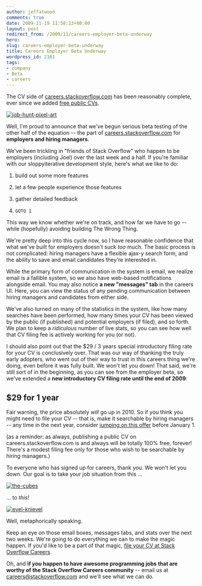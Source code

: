 ```yaml
---
author: jeffatwood
comments: true
date: 2009-11-19 11:58:13+00:00
layout: post
redirect_from: /2009/11/careers-employer-beta-underway
hero: 
slug: careers-employer-beta-underway
title: Careers Employer Beta Underway
wordpress_id: 2161
tags:
- company
- Beta
- careers
---
```



The CV side of [careers.stackoverflow.com](http://careers.stackoverflow.com/) has been reasonably complete, ever since we added [free public CVs](http://blog.stackoverflow.com/2009/10/free-public-careers-cvs/).



[![job-hunt-pixel-art](https://i.stack.imgur.com/BJyd6.png)](http://www.flickr.com/photos/danimations/3458328561/)



Well, I'm proud to announce that we've begun serious beta testing of the other half of the equation -- the part of [careers.stackoverflow.com](http://careers.stackoverflow.com/) for **employers and hiring managers**.



We've been trickling in "friends of Stack Overflow" who happen to be employers (including Joel) over the last week and a half. If you're familiar with our sloppyiterative development style, here's what we like to do:







  1. build out some more features

  2. let a few people experience those features

  3. gather detailed feedback

  4. `GOTO 1`




This way we know whether we're on track, and how far we have to go -- while (hopefully) avoiding building The Wrong Thing.



We're pretty deep into this cycle now, so I have reasonable confidence that what we've built for employers doesn't suck _too_ much. The basic process is not complicated: hiring managers have a flexible ajax-y search form, and the ability to save and email candidates they're interested in.



While the primary form of communication in the system is email, we realize email is a fallible system, so we also have web-based notifications alongside email. You may also notice **a new "messages" tab** in the careers UI. Here, you can view the status of any pending communication between hiring managers and candidates from either side. 



We've also turned on many of the statistics in the system, like how many searches have been performed, how many times your CV has been viewed by the public (if published) and potential employers (if filed), and so forth. We plan to keep a _ridiculous_ number of live stats, so you can see how well that CV filing fee is actively working for you (or not).



I should also point out that the $29 / 3 years special introductory filing rate for your CV is conclusively over. That was our way of thanking the truly early adopters, who went out of their way to trust in this careers thing we're doing, even before it was fully built. We won't let you down! That said, we're still sort of in the beginning, as you can see from the employer beta, so we've extended a **new introductory CV filing rate until the end of 2009**:





## $29 for 1 year





Fair warning, the price absolutely _will_ go up in 2010. So if you think you might need to file your CV -- that is, make it searchable by hiring managers -- any time in the next year, consider [jumping on this offer](http://careers.stackoverflow.com) before January 1.



(as a reminder: as always, publishing a public CV on careers.stackoverflow.com is and always will be totally 100% free, forever! There's a modest filing fee only for those who wish to be searchable by hiring managers.)



To everyone who has signed up for careers, thank you. We won't let you down. Our goal is to take your job situation from this …



[![the-cubes](https://i.stack.imgur.com/Drngm.jpg)](http://www.cubefigures.com/home.html)



… to _this!_



[![evel-knievel](https://i.stack.imgur.com/UBWXt.jpg)](http://en.wikipedia.org/wiki/Evel_Knievel)



Well, metaphorically speaking.



Keep an eye on those email boxes, messages tabs, and stats over the next two weeks. We're going to do everything we can to make the magic happen. If you'd like to be a part of that magic, [file your CV at Stack Overflow Careers](http://careers.stackoverflow.com).



Oh, and **if _you_ happen to have awesome programming jobs that are worthy of the Stack Overflow Careers community** -- email us at [careers@stackoverflow.com](mailto:careers@stackoverflow.com) and we'll see what we can do.

